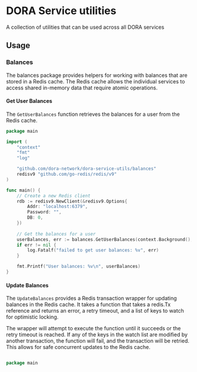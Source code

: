 # DORA Service utilities

A collection of utilities that can be used across all DORA services

## Usage

### Balances

The balances package provides helpers for working with balances that are stored in a Redis cache.
The Redis cache allows the individual services to access shared in-memory data that require atomic operations.

#### Get User Balances

The `GetUserBalances` function retrieves the balances for a user from the Redis cache.

```go
package main

import (
    "context"
    "fmt"
    "log"

    "github.com/dora-network/dora-service-utils/balances"
	redisv9 "github.com/go-redis/redis/v9"
)

func main() {
    // Create a new Redis client
    rdb := redisv9.NewClient(&redisv9.Options{
        Addr: "localhost:6379",
        Password: "",
        DB: 0,
    })
    
    // Get the balances for a user
    userBalances, err := balances.GetUserBalances(context.Background(), rdb, "user1")
    if err != nil {
        log.Fatalf("failed to get user balances: %v", err)
    }

    fmt.Printf("User balances: %v\n", userBalances)
}
```

#### Update Balances

The `UpdateBalances` provides a Redis transaction wrapper for updating balances in the Redis cache. It takes a function
that takes a redis.Tx reference and returns an error, a retry timeout, and a list of keys to watch for optimistic locking.

The wrapper will attempt to execute the function until it succeeds or the retry timeout is reached. If any of the keys in the
watch list are modified by another transaction, the function will fail, and the transaction will be retried. This allows for
safe concurrent updates to the Redis cache.

```go

package main

```
